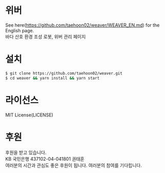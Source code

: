 # 위버

See here(https://github.com/taehoon02/weaver/WEAVER_EN.md) for the English page.<br>
바다 산호 환경 조성 로봇, 위버 관리 페이지

# 설치

```bash
$ git clone https://github.com/taehoon02/weaver.git
$ cd weaver && yarn install && yarn start
```

# 라이선스

MIT License(LICENSE)

# 후원

후원을 받고 있습니다.<br>
KB 국민은행 437102-04-041801 권태훈<br>
여러분의 시간과 관심도 좋은 후원이 됩니다. 여러분의 참여를 기다립니다.
